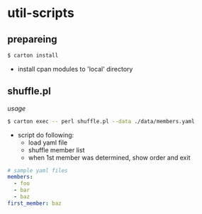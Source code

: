 util-scripts
============

## prepareing

```bash
$ carton install
```
- install cpan modules to 'local' directory

## shuffle.pl

*usage*

```bash
$ carton exec -- perl shuffle.pl --data ./data/members.yaml
```
- script do following:
  - load yaml file
  - shuffle member list
  - when 1st member was determined, show order and exit

```yaml
# sample yaml files
members:
  - foo
  - bar
  - baz
first_member: baz
```

